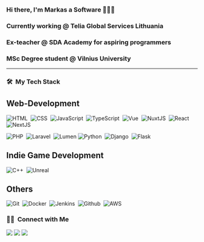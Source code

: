 ### Hi there, I'm Markas a Software 👋👨‍💻
### Currently working @ Telia Global Services Lithuania 
### Ex-teacher @ SDA Academy for aspiring programmers 
### MSc Degree student @ Vilnius University
---
### 🛠 &nbsp;My Tech Stack

## Web-Development
![HTML](https://img.shields.io/badge/-HTML-05122A?style=flat&logo=HTML5)&nbsp;
![CSS](https://img.shields.io/badge/-CSS-05122A?style=flat&logo=CSS3&logoColor=1572B6)&nbsp;
![JavaScript](https://img.shields.io/badge/-JavaScript-05122A?style=flat&logo=javascript)&nbsp;
![TypeScript](https://img.shields.io/badge/-TypeScript-05122A?style=flat&logo=typescript)&nbsp;
![Vue](https://img.shields.io/badge/-Vue-05122A?style=flat&logo=Vue.js)&nbsp;
![NuxtJS](https://img.shields.io/badge/-Nuxt.JS-05122A?style=flat&logo=nuxt.js)&nbsp;
![React](https://img.shields.io/badge/-React-05122A?style=flat&logo=react)
![NextJS](https://img.shields.io/badge/-Next.JS-05122A?style=flat&logo=next.js)

![PHP](https://img.shields.io/badge/-PHP-05122A?style=flat&logo=php)&nbsp;
![Laravel](https://img.shields.io/badge/-Laravel-05122A?style=flat&logo=laravel)&nbsp;
![Lumen](https://img.shields.io/badge/-Lumen-05122A?style=flat&logo=lumen)
![Python](https://img.shields.io/badge/-Python-05122A?style=flat&logo=python)&nbsp;
![Django](https://img.shields.io/badge/-Django-05122A?style=flat&logo=django&logoColor=092E20)&nbsp;
![Flask](https://img.shields.io/badge/-Flask-05122A?style=flat&logo=flask)&nbsp;

## Indie Game Development
![C++](https://img.shields.io/badge/-C++-05122A?style=flat&logo=C%2B%2B&logoColor=00599C)&nbsp;
![Unreal](https://img.shields.io/badge/-UnrealEngine-05122A?style=flat&logo=unreal-engine&logoColor=fff)&nbsp;

## Others
![Git](https://img.shields.io/badge/-Git-05122A?style=flat&logo=git)&nbsp;
![Docker](https://img.shields.io/badge/-Docker-05122A?style=flat&logo=docker)&nbsp;
![Jenkins](https://img.shields.io/badge/-Jenkins-05122A?style=flat&logo=jenkins)&nbsp;
![Github](https://img.shields.io/badge/-GitHub_Actions-05122A?style=flat&logo=github)&nbsp;
![AWS](https://img.shields.io/badge/-AWS-05122A?style=flat&logo=amazon)&nbsp;

### 🤝🏻 &nbsp;Connect with Me
<a href="https://mikey.lt"><img src="https://img.shields.io/badge/-mikey.lt-3a0b9e?style=flat&logo=GoogleChrome&logoColor=white"/></a>
<a href="https://www.linkedin.com/in/markas-mikalauskas-5059bb129/"><img src="https://img.shields.io/badge/-Markas%20Mikalauskas-0077B5?style=flat&logo=Linkedin&logoColor=white"/></a>
<a href="mailto:work.markas@gmail.com"><img src="https://img.shields.io/badge/-work.markas@gmail.com-D14836?style=flat&logo=Gmail&logoColor=white"/></a>
